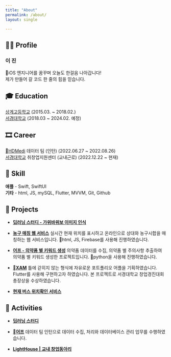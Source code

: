 ```yaml
---
title: "About"
permalink: /about/
layout: single
  
---
```


## 🧑‍💻 Profile
### 이 진
iOS 엔지니어를 꿈꾸며 오늘도 한걸음 나아갑니다!<br>
제가 만들어 갈 코드 한 줄의 힘을 믿습니다.

## 🎓 Education
[상계고등학교](https://sanggye.sen.hs.kr/) (2015.03. ~ 2018.02.)<br>
[서경대학교](https://www.skuniv.ac.kr/) (2018.03 ~ 2024.02. 예정)

## 🎞 Career
[HDMedi](https://www.hdmedi.co.kr/) 데이터 팀 (인턴) (2022.06.27 ~ 2022.08.26)<br>
[서경대학교](https://www.skuniv.ac.kr/) 취창업지원센터 (교내근로) (2022.12.22 ~ 현재)

## 🎯 Skill
**애플** - Swift, SwiftUI<br>
**기타** - html, JS, mySQL, Flutter, MVVM, Git, Github

## 🚀 Projects
- **[딥러닝 스터디 - 가위바위보 이미지 인식](https://paper-timpani-99f.notion.site/ebcc479767a84f6680a1d0d33d0776c0)**

- **[농구 매칭 웹 서비스](https://paper-timpani-99f.notion.site/13df854958a5490c823deefc2d228296)**
 실시간 현재 위치를 표시하고 온라인으로 상대와 농구시합을 매칭하는 웹 서비스입니다. html, JS, Firebase를 사용해 진행하였습니다.

- **[어프 - 의약품 별 키워드 생성](https://paper-timpani-99f.notion.site/53c7c2c9fb70491d8f495760a5bc3e24)**
 의약품 데이터를 수집, 의약품 별 주의사항 추출하여 의약품 별 키워드 생성한 프로젝트입니다. python을 사용해 진행하였습니다.

- **[XAM](https://paper-timpani-99f.notion.site/XAM-5702449e42264762a7a84a058eb0e66d)**
 틀에 갇히지 않는 형식에 자유로운 포트폴리오 어플을 기획하였습니다. Flutter를 사용해 구현하고자 하였습니다. 본 프로젝트로 서경대학교 창업경진대회 총장상을 수상하였습니다.

- **[현재 버스 위치확인 서비스](https://paper-timpani-99f.notion.site/ac972aa3922847dc8163b93bf245d0ea)**

## 🎒 Activities
- **[딥러닝 스터디](https://paper-timpani-99f.notion.site/d15420201f6641efadef80c6e143ea83)**

- **[어프](https://paper-timpani-99f.notion.site/1886b747756441dbbef78cfa9e834670)**
 데이터 팀 인턴으로 데이터 수집, 처리와 데이터베이스 관리 업무를 수행하였습니다.

- **[LightHouse | 교내 창업동아리](https://paper-timpani-99f.notion.site/LightHouse-a36664200bcb48c18d1d525a346c9a03)**
